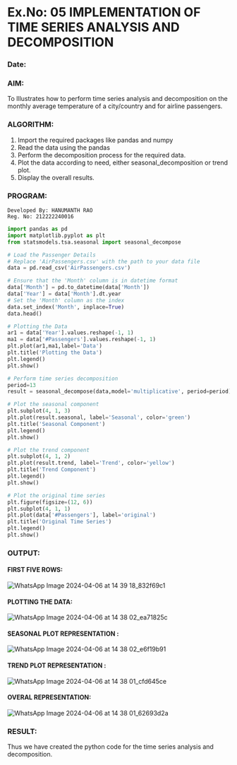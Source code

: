 # Ex.No: 05  IMPLEMENTATION OF TIME SERIES ANALYSIS AND DECOMPOSITION
### Date: 


### AIM:
To Illustrates how to perform time series analysis and decomposition on the monthly average temperature of a city/country and for airline passengers.

### ALGORITHM:

1. Import the required packages like pandas and numpy
2. Read the data using the pandas
3. Perform the decomposition process for the required data.
4. Plot the data according to need, either seasonal_decomposition or trend plot.
5. Display the overall results.

### PROGRAM:
```
Developed By: HANUMANTH RAO
Reg. No: 212222240016
```
```python
import pandas as pd
import matplotlib.pyplot as plt
from statsmodels.tsa.seasonal import seasonal_decompose

# Load the Passenger Details
# Replace 'AirPassengers.csv' with the path to your data file
data = pd.read_csv('AirPassengers.csv')

# Ensure that the 'Month' column is in datetime format
data['Month'] = pd.to_datetime(data['Month'])
data['Year'] = data['Month'].dt.year
# Set the 'Month' column as the index
data.set_index('Month', inplace=True)
data.head()

# Plotting the Data
ar1 = data['Year'].values.reshape(-1, 1)
ma1 = data['#Passengers'].values.reshape(-1, 1)
plt.plot(ar1,ma1,label='Data')
plt.title('Plotting the Data')
plt.legend()
plt.show()

# Perform time series decomposition
period=13
result = seasonal_decompose(data,model='multiplicative', period=period)

# Plot the seasonal component
plt.subplot(4, 1, 3)
plt.plot(result.seasonal, label='Seasonal', color='green')
plt.title('Seasonal Component')
plt.legend()
plt.show()

# Plot the trend component
plt.subplot(4, 1, 2)
plt.plot(result.trend, label='Trend', color='yellow')
plt.title('Trend Component')
plt.legend()
plt.show()

# Plot the original time series
plt.figure(figsize=(12, 6))
plt.subplot(4, 1, 1)
plt.plot(data['#Passengers'], label='original')
plt.title('Original Time Series')
plt.legend()
plt.show()
```
### OUTPUT:

#### FIRST FIVE ROWS:


![WhatsApp Image 2024-04-06 at 14 39 18_832f69c1](https://github.com/Hanumanth26/TSA_EXP5/assets/121033192/810be462-2fc2-48de-b840-9c597d6e0cf2)


#### PLOTTING THE DATA:


![WhatsApp Image 2024-04-06 at 14 38 02_ea71825c](https://github.com/Hanumanth26/TSA_EXP5/assets/121033192/742eca10-e065-47aa-8afb-e5f48e625acb)


#### SEASONAL PLOT REPRESENTATION :
![WhatsApp Image 2024-04-06 at 14 38 02_e6f19b91](https://github.com/Hanumanth26/TSA_EXP5/assets/121033192/77a5362c-8f88-4350-9cca-b48098880c05)




#### TREND PLOT REPRESENTATION :



![WhatsApp Image 2024-04-06 at 14 38 01_cfd645ce](https://github.com/Hanumanth26/TSA_EXP5/assets/121033192/9a8ce239-5fcc-49da-abea-f0c67be732da)


#### OVERAL REPRESENTATION:
![WhatsApp Image 2024-04-06 at 14 38 01_62693d2a](https://github.com/Hanumanth26/TSA_EXP5/assets/121033192/d3bef312-e995-4b3c-8c1d-73aadd51ca38)




### RESULT:
Thus we have created the python code for the time series analysis and decomposition.
